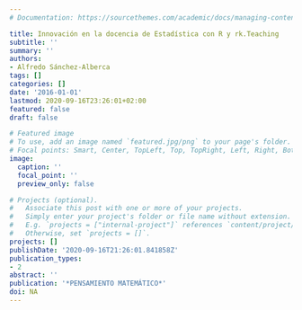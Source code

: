 ```yaml
---
# Documentation: https://sourcethemes.com/academic/docs/managing-content/

title: Innovación en la docencia de Estadística con R y rk.Teaching
subtitle: ''
summary: ''
authors:
- Alfredo Sánchez-Alberca
tags: []
categories: []
date: '2016-01-01'
lastmod: 2020-09-16T23:26:01+02:00
featured: false
draft: false

# Featured image
# To use, add an image named `featured.jpg/png` to your page's folder.
# Focal points: Smart, Center, TopLeft, Top, TopRight, Left, Right, BottomLeft, Bottom, BottomRight.
image:
  caption: ''
  focal_point: ''
  preview_only: false

# Projects (optional).
#   Associate this post with one or more of your projects.
#   Simply enter your project's folder or file name without extension.
#   E.g. `projects = ["internal-project"]` references `content/project/deep-learning/index.md`.
#   Otherwise, set `projects = []`.
projects: []
publishDate: '2020-09-16T21:26:01.841858Z'
publication_types:
- 2
abstract: ''
publication: '*PENSAMIENTO MATEMÁTICO*'
doi: NA
---
```

